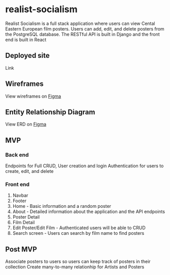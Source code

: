 # realist-socialism

Realist Socialism is a full stack application where users can view Cental Eastern European film posters. Users can add, edit, and delete posters from the PostgreSQL database. The RESTful API is built in Django and the front end is built in React

## Deployed site
Link

## Wireframes

View wireframes on [Figma](https://www.figma.com/file/yOPbj6bTUa2hjAekXZub2u/Untitled?node-id=0%3A1)

## Entity Relationship Diagram

View ERD on [Figma](https://www.figma.com/file/QG1fuUXi2CMw4HKWa5D1ZB/Untitled?node-id=0%3A1)


## MVP
### Back end
Endpoints for Full CRUD, User creation and login
Authentication for users to create, edit, and delete

### Front end
1. Navbar
2. Footer
3. Home - Basic information and a random poster
4. About - Detailed information about the application and the API endpoints
5. Poster Detail
6. Film Detail
7. Edit Poster/Edit Film - Authenticated users will be able to CRUD
8. Search screen - Users can search by film name to find posters


## Post MVP
Associate posters to users so users can keep track of posters in their collection
Create many-to-many relationhip for Artists and Posters


